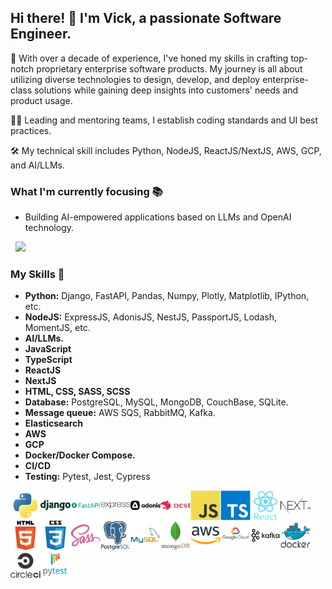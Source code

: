 ## Hi there! 👋 I'm Vick, a passionate Software Engineer.

🚀 With over a decade of experience, I've honed my skills in crafting top-notch proprietary enterprise software products. My journey is all about utilizing diverse technologies to design, develop, and deploy enterprise-class solutions while gaining deep insights into customers' needs and product usage.

👨‍🏭 Leading and mentoring teams, I establish coding standards and UI best practices.

🛠️ My technical skill includes Python, NodeJS, ReactJS/NextJS, AWS, GCP, and AI/LLMs.

### What I'm currently focusing 📚

- Building AI-empowered applications based on LLMs and OpenAI technology.

<a href="https://git.io/streak-stats"><img src="http://github-readme-streak-stats.herokuapp.com?user=VickCG&theme=highcontrast&hide_border=true" width="350" style="margin-left: 8px;"/></a>

### My Skills 📜

- **Python:** Django, FastAPI, Pandas, Numpy, Plotly, Matplotlib, IPython, etc.
- **NodeJS:** ExpressJS, AdonisJS, NestJS, PassportJS, Lodash, MomentJS, etc.
- **AI/LLMs.**
- **JavaScript**
- **TypeScript**
- **ReactJS**
- **NextJS**
- **HTML, CSS, SASS, SCSS**
- **Database:** PostgreSQL, MySQL, MongoDB, CouchBase, SQLite.
- **Message queue:** AWS SQS, RabbitMQ, Kafka.
- **Elasticsearch**
- **AWS**
- **GCP**
- **Docker/Docker Compose.**
- **CI/CD**
- **Testing:** Pytest, Jest, Cypress


<img align="left" alt="Python" width="48px" src="https://github.com/devicons/devicon/blob/v2.15.1/icons/python/python-original.svg" />
<img align="left" alt="Django" width="48px" src="https://github.com/devicons/devicon/blob/v2.15.1/icons/django/django-plain-wordmark.svg"/>
<img align="left" alt="FastAPI" width="48px" src="https://github.com/devicons/devicon/blob/v2.15.1/icons/fastapi/fastapi-original-wordmark.svg"/>
<img align="left" alt="Express" width="48px" src="https://github.com/devicons/devicon/blob/v2.15.1/icons/express/express-original-wordmark.svg"/>
<img align="left" alt="Adonis" width="48px" src="https://github.com/devicons/devicon/blob/v2.15.1/icons/adonisjs/adonisjs-original-wordmark.svg"/>
<img align="left" alt="NestJS" width="48px" src="https://github.com/devicons/devicon/blob/v2.15.1/icons/nestjs/nestjs-plain-wordmark.svg"/>
<img align="left" alt="Javascript" width="48px" src="https://github.com/devicons/devicon/blob/v2.15.1/icons/javascript/javascript-original.svg"/>
<img align="left" alt="Typescript" width="48px" src="https://github.com/devicons/devicon/blob/v2.15.1/icons/typescript/typescript-original.svg"/>
<img align="left" alt="ReactJS" width="48px" src="https://github.com/devicons/devicon/blob/v2.15.1/icons/react/react-original-wordmark.svg"/>
<img align="left" alt="NextJS" width="48px" src="https://github.com/devicons/devicon/blob/v2.15.1/icons/nextjs/nextjs-original-wordmark.svg"/>
<img align="left" alt="HTML" width="48px" src="https://github.com/devicons/devicon/blob/v2.15.1/icons/html5/html5-original-wordmark.svg"/>
<img align="left" alt="CSS" width="48px" src="https://github.com/devicons/devicon/blob/v2.15.1/icons/css3/css3-original-wordmark.svg"/>
<img align="left" alt="SASS" width="48px" src="https://github.com/devicons/devicon/blob/v2.15.1/icons/sass/sass-original.svg"/>
<img align="left" alt="Postgres" width="48px" src="https://github.com/devicons/devicon/blob/v2.15.1/icons/postgresql/postgresql-original-wordmark.svg"/>
<img align="left" alt="MySQL" width="48px" src="https://github.com/devicons/devicon/blob/v2.15.1/icons/mysql/mysql-original-wordmark.svg"/>
<img align="left" alt="MongoDB" width="48px" src="https://github.com/devicons/devicon/blob/v2.15.1/icons/mongodb/mongodb-original-wordmark.svg"/>
<img align="left" alt="AWS" width="48px" src="https://github.com/devicons/devicon/blob/v2.15.1/icons/amazonwebservices/amazonwebservices-original-wordmark.svg"/>
<img align="left" alt="GCP" width="48px" src="https://github.com/devicons/devicon/blob/v2.15.1/icons/googlecloud/googlecloud-original-wordmark.svg"/>
<img align="left" alt="Kafka" width="48px" src="https://github.com/devicons/devicon/blob/v2.15.1/icons/apachekafka/apachekafka-original-wordmark.svg"/>
<img align="left" alt="Docker" width="48px" src="https://github.com/devicons/devicon/blob/v2.15.1/icons/docker/docker-original-wordmark.svg"/>
<img align="left" alt="CICD" width="48px" src="https://github.com/devicons/devicon/blob/v2.15.1/icons/circleci/circleci-plain-wordmark.svg"/>
<img align="left" alt="Pytest" width="48px" src="https://github.com/devicons/devicon/blob/v2.15.1/icons/pytest/pytest-original-wordmark.svg"/>

